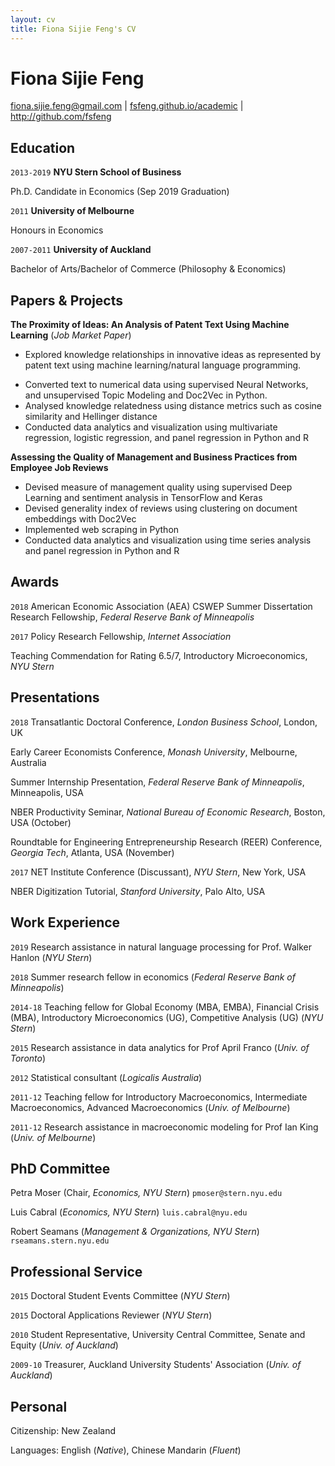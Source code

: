 ```yaml
---
layout: cv
title: Fiona Sijie Feng's CV
---
```

# Fiona Sijie Feng

<div id="webaddress">
<a href="fiona.sijie.feng@gmail.com">fiona.sijie.feng@gmail.com</a> |
<a href="http://fsfeng.github.io/academic">fsfeng.github.io/academic</a> | <a href="http://github.com/fsfeng">http://github.com/fsfeng</a>
</div>


## Education

`2013-2019`
__NYU Stern School of Business__

Ph.D. Candidate in Economics (Sep 2019 Graduation)

`2011`
__University of Melbourne__

Honours in Economics

`2007-2011`
__University of Auckland__

Bachelor of Arts/Bachelor of Commerce (Philosophy & Economics)

## Papers & Projects

__The Proximity of Ideas: An Analysis of Patent Text Using Machine Learning__ (*Job Market Paper*)

  * Explored knowledge relationships in innovative ideas as represented by patent text using machine learning/natural language programming.
  - Converted text to numerical data using supervised Neural Networks, and unsupervised Topic Modeling and Doc2Vec in Python.
  - Analysed knowledge relatedness using distance metrics such as cosine similarity and Hellinger distance
  - Conducted data analytics and visualization using multivariate regression, logistic regression, and panel regression in Python and R


__Assessing the Quality of Management and Business Practices from Employee Job Reviews__

- Devised measure of management quality using supervised Deep Learning and sentiment analysis in TensorFlow and Keras
- Devised generality index of reviews using clustering on document embeddings with Doc2Vec
- Implemented web scraping in Python
- Conducted data analytics and visualization using time series analysis and panel regression in Python and R

## Awards

`2018`
American Economic Association (AEA) CSWEP Summer Dissertation Research Fellowship, *Federal Reserve Bank of Minneapolis*

`2017`
Policy Research Fellowship, *Internet Association*

Teaching Commendation for Rating 6.5/7, Introductory Microeconomics, *NYU Stern*

## Presentations
`2018`
Transatlantic Doctoral Conference, _London Business School_, London, UK

Early Career Economists Conference, _Monash University_, Melbourne, Australia

Summer Internship Presentation, _Federal Reserve Bank of Minneapolis_, Minneapolis, USA

NBER Productivity Seminar, _National Bureau of Economic Research_, Boston, USA (October)

Roundtable for Engineering Entrepreneurship Research (REER) Conference, _Georgia Tech_, Atlanta, USA (November)

`2017`
NET Institute Conference (Discussant), _NYU Stern_, New York, USA

NBER Digitization Tutorial, _Stanford University_, Palo Alto, USA

## Work Experience
`2019`
Research assistance in natural language processing for Prof. Walker Hanlon (_NYU Stern_)

`2018`
Summer research fellow in economics (_Federal Reserve Bank of Minneapolis_)

`2014-18`
Teaching fellow for Global Economy (MBA, EMBA), Financial Crisis (MBA), Introductory Microeconomics (UG), Competitive Analysis (UG) (_NYU Stern_)

`2015`
Research assistance in data analytics for Prof April Franco (_Univ. of Toronto_)

`2012`
Statistical consultant (_Logicalis Australia_)

`2011-12`
Teaching fellow for Introductory Macroeconomics, Intermediate Macroeconomics, Advanced Macroeconomics (_Univ. of Melbourne_)

`2011-12`
Research assistance in macroeconomic modeling for Prof Ian King (_Univ. of Melbourne_)


## PhD Committee
Petra Moser (Chair, _Economics, NYU Stern_) `pmoser@stern.nyu.edu`

Luis Cabral (_Economics, NYU Stern_) `luis.cabral@nyu.edu`

Robert Seamans (_Management & Organizations, NYU Stern_) `rseamans.stern.nyu.edu`

## Professional Service

`2015`
Doctoral Student Events Committee (_NYU Stern_)

`2015`
Doctoral Applications Reviewer (_NYU Stern_)


`2010`
Student Representative, University Central Committee, Senate and Equity (_Univ. of Auckland_)

`2009-10`
Treasurer, Auckland University Students' Association (_Univ. of Auckland_)

## Personal

Citizenship: New Zealand

Languages: English (_Native_), Chinese Mandarin (_Fluent_)
